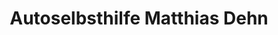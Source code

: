 ---
title: "Autoselbsthilfe Matthias Dehn"
url: /hamburg/autoselbsthilfe-matthias-dehn/
shop: Autowerkstatt
---